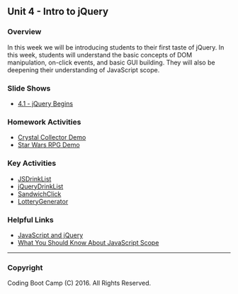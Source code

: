 ## Unit 4 - Intro to jQuery

### Overview

In this week we will be introducing students to their first taste of jQuery. In this week, students will understand the basic concepts of DOM manipulation, on-click events, and basic GUI building. They will also be deepening their understanding of JavaScript scope.

### Slide Shows

* [4.1 - jQuery Begins](1-Class-Content/4.1/Slide-Shows)


### Homework Activities

* [Crystal Collector Demo](2-Homework/Instructions/homework_demos/crystalsCollector_demo.mp4)
* [Star Wars RPG Demo](2-Homework/Instructions/homework_demos/starwars_demo.mp4)

### Key Activities

* [JSDrinkList](1-Class-Content/4.1/Activities/2-JSDrinkList)
* [jQueryDrinkList](1-Class-Content/4.1/Activities/4-jQueryDrinkList)
* [SandwichClick](1-Class-Content/4.1/Activities/6-SandwichClick)
* [LotteryGenerator](1-Class-Content/4.1/Activities/8-LotteryGenerator)

### Helpful Links

* [JavaScript and jQuery](http://www.amazon.com/JavaScript-JQuery-Interactive-Front-End-Development/dp/1118531647/ref=sr_1_1?s=books&ie=UTF8&qid=1460751938&sr=1-1)
* [What You Should Know About JavaScript Scope](https://spin.atomicobject.com/2014/10/20/javascript-scope-closures/)

- - -

### Copyright

Coding Boot Camp (C) 2016. All Rights Reserved.

